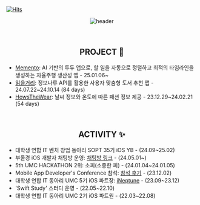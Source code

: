 [![Hits](https://hits.seeyoufarm.com/api/count/incr/badge.svg?url=https%3A%2F%2Fgithub.com%2Frafa-e1&count_bg=%2337945F&title_bg=%23000000&icon=apple.svg&icon_color=%23FFFFFF&title=HITS&edge_flat=false)](https://hits.seeyoufarm.com) 

<div align=center>

![header](https://capsule-render.vercel.app/api?type=venom&color=348858&height=300&section=header&text=Code%20With%20Heart.&fontSize=90&fontColor=FF3D5F&animation=twinkling)

<br>

## PROJECT 📱
<div align=left>

- [Memento](https://github.com/SOPT-all/35-APPJAM-iOS-MEMENTO): AI 기반의 투두 앱으로, 할 일을 자동으로 정렬하고 최적의 타임라인을 생성하는 자율주행 생산성 앱 - 25.01.06~
- [읽을거리](https://github.com/BOOK-TALK/Readables-iOS): 정보나루 API를 활용한 사용자 맞춤형 도서 추천 앱 - 24.07.22~24.10.14 (84 days)
- [HowsTheWear](https://github.com/rafa-e1/HowsTheWear-iOS): 날씨 정보와 온도에 따른 패션 정보 제공 - 23.12.29~24.02.21 (54 days)
<!--- [밀리세컨드](https://github.com/rafa-e1/Millisecond): 반응 속도 테스트 앱 - 24.09.13~-->
</div>

<br>

## ACTIVITY ✨
<div align=left>

- 대학생 연합 IT 벤처 창업 동아리 SOPT 35기 iOS YB - (24.09~25.02)<br>
- 부울경 iOS 개발자 채팅방 운영: [채팅방 링크](https://open.kakao.com/o/gsa7zdpg) - (24.05.01~)<br>
- 5th UMC HACKATHON 2위: 소피(소중한 피) - (24.01.04~24.01.05)<br>
- Mobile App Developer's Conference 참석: [참석 후기](https://rafa.oopy.io/conference0-retrospect) - (23.12.02)<br>
- 대학생 연합 IT 동아리 UMC 5기 iOS 파트장: [iNeptune](https://github.com/iNeptune-Code-Adventurers/iNeptune) - (23.09~23.12)<br>
- 'Swift Study' 스터디 운영 - (22.05~22.10)<br>
- 대학생 연합 IT 동아리 UMC 2기 iOS 파트원 - (22.03~22.08)<br>

</div>
